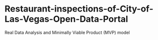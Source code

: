 # Restaurant-inspections-of-City-of-Las-Vegas-Open-Data-Portal
Real Data Analysis and Minimally Viable Product (MVP) model
